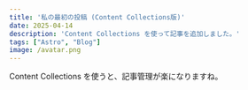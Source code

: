 ```yaml
---
title: '私の最初の投稿 (Content Collections版)'
date: 2025-04-14
description: 'Content Collections を使って記事を追加しました。'
tags: ["Astro", "Blog"]
image: /avatar.png
---
```


Content Collections を使うと、記事管理が楽になりますね。
